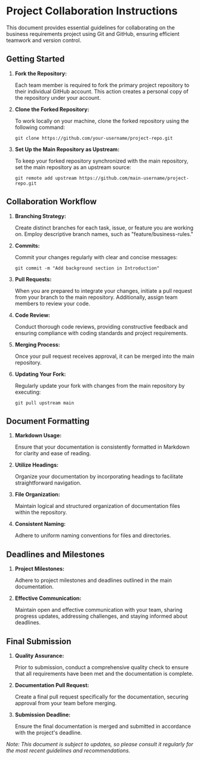 # Project Collaboration Instructions

This document provides essential guidelines for collaborating on the business requirements project using Git and GitHub, ensuring efficient teamwork and version control.

## Getting Started

1. **Fork the Repository:**

   Each team member is required to fork the primary project repository to their individual GitHub account. This action creates a personal copy of the repository under your account.

2. **Clone the Forked Repository:**

   To work locally on your machine, clone the forked repository using the following command:

   ```
   git clone https://github.com/your-username/project-repo.git
   ```

3. **Set Up the Main Repository as Upstream:**

   To keep your forked repository synchronized with the main repository, set the main repository as an upstream source:

   ```
   git remote add upstream https://github.com/main-username/project-repo.git
   ```

## Collaboration Workflow

1. **Branching Strategy:**

   Create distinct branches for each task, issue, or feature you are working on. Employ descriptive branch names, such as "feature/business-rules."

2. **Commits:**

   Commit your changes regularly with clear and concise messages:

   ```
   git commit -m "Add background section in Introduction"
   ```

3. **Pull Requests:**

   When you are prepared to integrate your changes, initiate a pull request from your branch to the main repository. Additionally, assign team members to review your code.

4. **Code Review:**

   Conduct thorough code reviews, providing constructive feedback and ensuring compliance with coding standards and project requirements.

5. **Merging Process:**

   Once your pull request receives approval, it can be merged into the main repository.

6. **Updating Your Fork:**

   Regularly update your fork with changes from the main repository by executing:

   ```
   git pull upstream main
   ```

## Document Formatting

1. **Markdown Usage:**

   Ensure that your documentation is consistently formatted in Markdown for clarity and ease of reading.

2. **Utilize Headings:**

   Organize your documentation by incorporating headings to facilitate straightforward navigation.

3. **File Organization:**

   Maintain logical and structured organization of documentation files within the repository.

4. **Consistent Naming:**

   Adhere to uniform naming conventions for files and directories.

## Deadlines and Milestones

1. **Project Milestones:**

   Adhere to project milestones and deadlines outlined in the main documentation.

2. **Effective Communication:**

   Maintain open and effective communication with your team, sharing progress updates, addressing challenges, and staying informed about deadlines.

## Final Submission

1. **Quality Assurance:**

   Prior to submission, conduct a comprehensive quality check to ensure that all requirements have been met and the documentation is complete.

2. **Documentation Pull Request:**

   Create a final pull request specifically for the documentation, securing approval from your team before merging.

3. **Submission Deadline:**

   Ensure the final documentation is merged and submitted in accordance with the project's deadline.

_Note: This document is subject to updates, so please consult it regularly for the most recent guidelines and recommendations._
